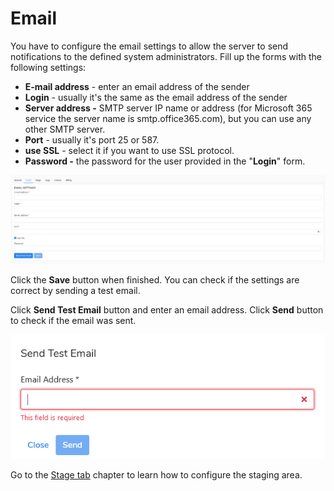 # Email

You have to configure the email settings to allow the server to send notifications to the defined system administrators. Fill up the forms with the following settings:

* **E-mail address** - enter an email address of the sender
* **Login** - usually it's the same as the email address of the sender
* **Server address -** SMTP server IP name or address \(for Microsoft 365 service the server name is smtp.office365.com\), but you can use any other SMTP server.
* **Port** - usually it's port 25 or 587.
* **use SSL** - select it if you want to use SSL protocol.
* **Password -** the password for the user provided in the "**Login**" form.

![](../../../.gitbook/assets/image%20%2861%29.png)

Click the **Save** button when finished. You can check if the settings are correct by sending a test email. 

Click **Send Test Email** button and enter an email address. Click **Send** button to check if the email was sent.

![](../../../.gitbook/assets/image%20%2863%29.png)



Go to the [Stage tab]() chapter to learn how to configure the staging area.

